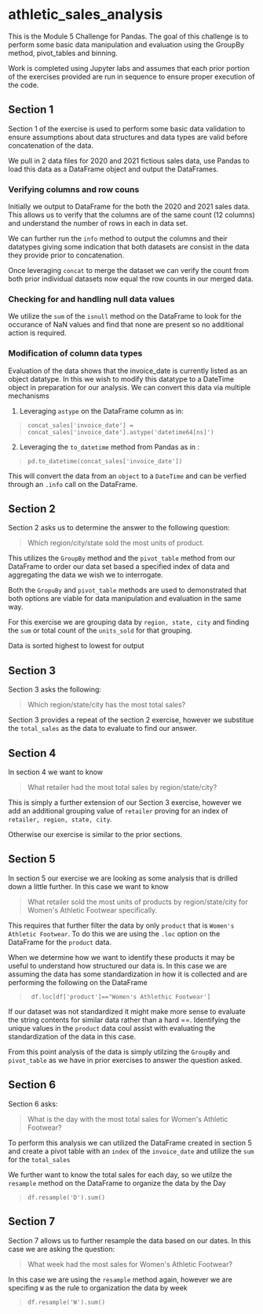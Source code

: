 # athletic_sales_analysis
This is the Module 5 Challenge for Pandas.  The goal of this challenge is to perform some basic data manipulation and evaluation using the GroupBy method, pivot_tables and binning. 

Work is completed using Jupyter labs and assumes that each prior portion of the exercises provided are run in sequence to ensure proper execution of the code. 

## Section 1
Section 1 of the exercise is used to perform some basic data validation to ensure assumptions about data structures and data types are valid before concatenation of the data. 

We pull in 2 data files for 2020 and 2021 fictious sales data, use Pandas to load this data as a DataFrame object and output the DataFrames.  

### Verifying columns and row couns
Initially we output to DataFrame for the both the 2020 and 2021 sales data.  This allows us to verify that the columns are of the same count (12 columns) and understand the number of rows in each in data set. 

We can further run the ```info``` method to output the columns and their datatypes giving some indication that both datasets are consist in the data they provide prior to concatenation. 

Once leveraging ```concat``` to merge the dataset we can verify the count from both prior individual datasets now equal the row counts in our merged data. 

### Checking for and handling null data values
We utilize the ```sum``` of the ```isnull``` method on the DataFrame to look for the occurance of NaN values and find that none are present so no additional action is required. 

### Modification of column data types
Evaluation of the data shows that the invoice_date is currently listed as an object datatype.  In this we wish to modify this datatype to a DateTime object in preparation for our analysis.  We can convert this data via multiple mechanisms

1. Leveraging ``` astype ``` on the DataFrame column as in:  
>```concat_sales['invoice_date'] = concat_sales['invoice_date'].astype('datetime64[ns]')```
2. Leveraging the ```to_datetime``` method from Pandas as in :
>```pd.to_datetime(concat_sales['invoice_date'])```

This will convert the data from an ```object``` to a ```DateTime``` and can be verfied through an ```.info``` call on the DataFrame.


## Section 2
Section 2 asks us to determine the answer to the following question:
> Which region/city/state sold the most units of product.

This utilizes the ```GroupBy``` method and the ```pivot_table``` method from our DataFrame to order our data set based a specified index of data and aggregating the data we wish we to interrogate.

Both the ```GropuBy``` and ```pivot_table``` methods are used to demonstrated that both options are viable for data manipulation and evaluation in the same way. 

For this exercise we are grouping data by ``` region, state, city ``` and finding the ```sum``` or total count of the ```units_sold``` for that grouping. 

Data is sorted highest to lowest for output

## Section 3

Section 3 asks the following:
> Which region/state/city has the most total sales?

Section 3 provides a repeat of the section 2 exercise, however we substitue the ```total_sales``` as the data to evaluate to find our answer.  

## Section 4

In section 4 we want to know
> What retailer had the most total sales by region/state/city?

This is simply a further extension of our Section 3 exercise, however we add an additional grouping value of ```retailer``` proving for an index of ```retailer, region, state, city```.  

Otherwise our exercise is similar to the prior sections. 

## Section 5
In section 5 our exercise we are looking as some analysis that is drilled down a little further.  In this case we want to know 
> What retailer sold the most units of products by region/state/city for Women's Athletic Footwear specifically. 

This requires that further filter the data by only ```product``` that is ```Women's Athletic Footwear```.  To do this we are using the ```.loc``` option on the DataFrame for the ```product``` data. 

When we determine how we want to identify these products it may be useful to understand how structured our data is.  In this case we are assuming the data has some standardization in how it is collected and are performing the following on the DataFrame

> ``` df.loc[df['product']=="Women's Athlethic Footwear']```

If our dataset was not standardized it might make more sense to evaluate the string contents for similar data rather than a hard ==.  Identifying the unique values in the ```product``` data coul assist with evaluating the standardization of the data in this case. 

From this point analysis of the data is simply utilzing the ```GroupBy``` and ```pivot_table``` as we have in prior exercises to answer the question asked. 

## Section 6

Section 6 asks:
> What is the day with the most total sales for Women's Athletic Footwear?

To perform this analysis we can utilized the DataFrame created in section 5 and create a pivot table with an ```index``` of the ```invoice_date``` and utilize the ```sum``` for the ```total_sales```

We further want to know the total sales for each day, so we utilze the ```resample``` method on the DataFrame to organize the data by the Day 

>```df.resample('D').sum()```

## Section 7

Section 7 allows us to further resample the data based on our dates.  In this case we are asking the question:

> What week had the most sales for Women's Athletic Footwear?

In this case we are using the ```resample``` method again, however we are specifing ```W``` as the rule to organization the data by week 

> ```df.resample('W').sum()```


